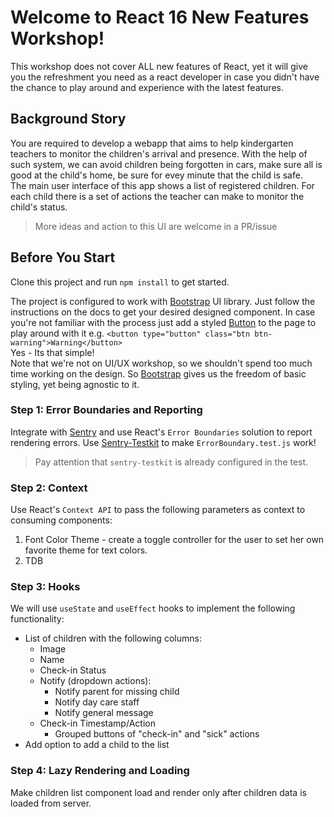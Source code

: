 # Welcome to React 16 New Features Workshop!

This workshop does not cover ALL new features of React, yet it will give you the refreshment you need as a react developer in case you didn't have the chance to play around and experience with the latest features.<br>

## Background Story
You are required to develop a webapp that aims to help kindergarten teachers to monitor the children's arrival and presence.
With the help of such system, we can avoid children being forgotten in cars, make sure all is good at the child's home, be sure for evey minute that the child is safe.<br>
The main user interface of this app shows a list of registered children.
For each child there is a set of actions the teacher can make to monitor the child's status.

> More ideas and action to this UI are welcome in a PR/issue

## Before You Start
Clone this project and run `npm install` to get started.

The project is configured to work with [Bootstrap](https://getbootstrap.com/docs/4.3/components/) UI library. Just follow the instructions on the docs to get your desired designed component.
In case you're not familiar with the process just add a styled [Button](https://getbootstrap.com/docs/4.3/components/buttons/#examples) to the page to play around with it e.g. `<button type="button" class="btn btn-warning">Warning</button>` <br>
Yes - Its that simple!<br>
Note that we're not on UI/UX workshop, so we shouldn't spend too much time working on the design. So [Bootstrap](https://getbootstrap.com/docs/4.3/components/) gives us the freedom of basic styling, yet being agnostic to it.

### Step 1: Error Boundaries and Reporting
Integrate with [Sentry](https://sentry.io) and use React's `Error Boundaries` solution to report rendering errors.
Use [Sentry-Testkit](https://wix.github.io/sentry-testkit/#/) to make `ErrorBoundary.test.js` work!
> Pay attention that `sentry-testkit` is already configured in the test.


### Step 2: Context
Use React's `Context API` to pass the following parameters as context to consuming components:
1. Font Color Theme - create a toggle controller for the user to set her own favorite theme for text colors.
2. TDB


### Step 3: Hooks
We will use `useState` and `useEffect` hooks to implement the following functionality:
* List of children with the following columns:
  * Image
  * Name
  * Check-in Status
  * Notify (dropdown actions):
    * Notify parent for missing child
    * Notify day care staff
    * Notify general message
  * Check-in Timestamp/Action
    * Grouped buttons of "check-in" and "sick" actions
* Add option to add a child to the list

### Step 4: Lazy Rendering and Loading
Make children list component load and render only after children data is loaded from server.
